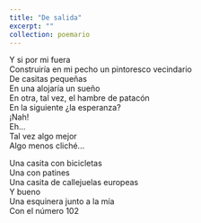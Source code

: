 ```yaml
---
title: "De salida"
excerpt: ""
collection: poemario
---
```


<p> Y si por mi fuera <br> 
Construiría en mi pecho un pintoresco vecindario  <br> 
De casitas pequeñas  <br> 
En una alojaría un sueño  <br> 
En otra, tal vez, el hambre de patacón  <br> 
En la siguiente ¿la esperanza?  <br> 
¡Nah! <br> 
Eh... <br> 
Tal vez algo mejor  <br> 
Algo menos cliché... <br>  </p>
<p> 
Una casita con bicicletas  <br> 
Una con patines  <br> 
Una casita de callejuelas europeas <br>  
Y bueno  <br> 
Una esquinera junto a la mía  <br> 
Con el número 102 <br> </p>
